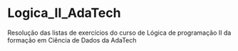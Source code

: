 # Logica_II_AdaTech
Resolução das listas de exercícios do curso de Lógica de programação II da formação em Ciência de Dados da AdaTech

